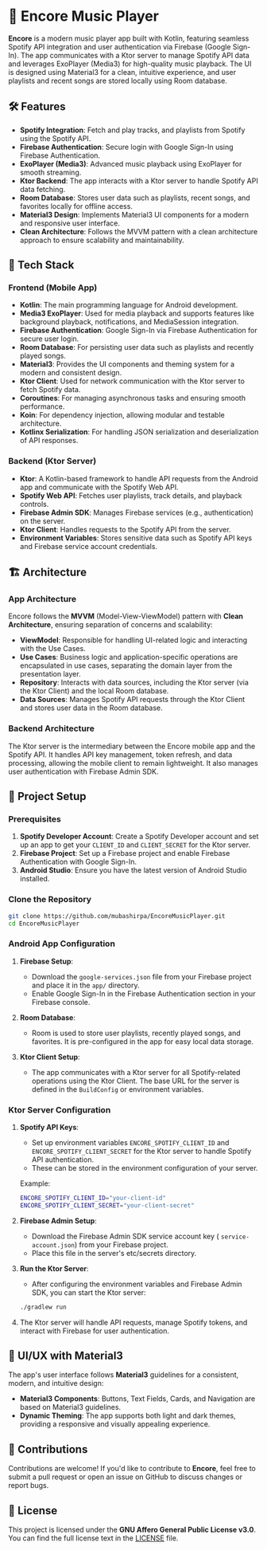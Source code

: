 # 🎵 Encore Music Player

**Encore** is a modern music player app built with Kotlin, featuring seamless Spotify API
integration and user authentication via Firebase (Google Sign-In). The app communicates with a Ktor
server to manage Spotify API data and leverages ExoPlayer (Media3) for high-quality music playback.
The UI is designed using Material3 for a clean, intuitive experience, and user playlists and recent
songs are stored locally using Room database.

## 🛠️ Features

- **Spotify Integration**: Fetch and play tracks, and playlists from Spotify using the Spotify API.
- **Firebase Authentication**: Secure login with Google Sign-In using Firebase Authentication.
- **ExoPlayer (Media3)**: Advanced music playback using ExoPlayer for smooth streaming.
- **Ktor Backend**: The app interacts with a Ktor server to handle Spotify API data fetching.
- **Room Database**: Stores user data such as playlists, recent songs, and favorites locally for
  offline access.
- **Material3 Design**: Implements Material3 UI components for a modern and responsive user
  interface.
- **Clean Architecture**: Follows the MVVM pattern with a clean architecture approach to ensure
  scalability and maintainability.

## 🚀 Tech Stack

### Frontend (Mobile App)

- **Kotlin**: The main programming language for Android development.
- **Media3 ExoPlayer**: Used for media playback and supports features like background playback,
  notifications, and MediaSession integration.
- **Firebase Authentication**: Google Sign-In via Firebase Authentication for secure user login.
- **Room Database**: For persisting user data such as playlists and recently played songs.
- **Material3**: Provides the UI components and theming system for a modern and consistent design.
- **Ktor Client**: Used for network communication with the Ktor server to fetch Spotify data.
- **Coroutines**: For managing asynchronous tasks and ensuring smooth performance.
- **Koin**: For dependency injection, allowing modular and testable architecture.
- **Kotlinx Serialization**: For handling JSON serialization and deserialization of API responses.

### Backend (Ktor Server)

- **Ktor**: A Kotlin-based framework to handle API requests from the Android app and communicate
  with the Spotify Web API.
- **Spotify Web API**: Fetches user playlists, track details, and playback controls.
- **Firebase Admin SDK**: Manages Firebase services (e.g., authentication) on the server.
- **Ktor Client**: Handles requests to the Spotify API from the server.
- **Environment Variables**: Stores sensitive data such as Spotify API keys and Firebase service
  account credentials.

## 🏗️ Architecture

### App Architecture

Encore follows the **MVVM** (Model-View-ViewModel) pattern with **Clean Architecture**, ensuring
separation of concerns and scalability:

- **ViewModel**: Responsible for handling UI-related logic and interacting with the Use Cases.
- **Use Cases**: Business logic and application-specific operations are encapsulated in use cases,
  separating the domain layer from the presentation layer.
- **Repository**: Interacts with data sources, including the Ktor server (via the Ktor Client) and
  the local Room database.
- **Data Sources**: Manages Spotify API requests through the Ktor Client and stores user data in the
  Room database.

### Backend Architecture

The Ktor server is the intermediary between the Encore mobile app and the Spotify API. It handles
API key management, token refresh, and data processing, allowing the mobile client to remain
lightweight. It also manages user authentication with Firebase Admin SDK.

## 🔧 Project Setup

### Prerequisites

1. **Spotify Developer Account**: Create a Spotify Developer account and set up an app to get your
   `CLIENT_ID` and `CLIENT_SECRET` for the Ktor server.
2. **Firebase Project**: Set up a Firebase project and enable Firebase Authentication with Google
   Sign-In.
3. **Android Studio**: Ensure you have the latest version of Android Studio installed.

### Clone the Repository

```bash
git clone https://github.com/mubashirpa/EncoreMusicPlayer.git
cd EncoreMusicPlayer
```

### Android App Configuration

1. **Firebase Setup**:

    - Download the `google-services.json` file from your Firebase project and place it in the `app/`
      directory.
    - Enable Google Sign-In in the Firebase Authentication section in your Firebase console.

2. **Room Database**:

    - Room is used to store user playlists, recently played songs, and favorites. It is
      pre-configured in the app for easy local data storage.

3. **Ktor Client Setup**:
    - The app communicates with a Ktor server for all Spotify-related operations using the Ktor
      Client. The base URL for the server is defined in the `BuildConfig` or environment variables.

### Ktor Server Configuration

1. **Spotify API Keys**:

    - Set up environment variables `ENCORE_SPOTIFY_CLIENT_ID` and `ENCORE_SPOTIFY_CLIENT_SECRET` for
      the Ktor server to handle Spotify API authentication.
    - These can be stored in the environment configuration of your server.

   Example:

   ```bash
   ENCORE_SPOTIFY_CLIENT_ID="your-client-id"
   ENCORE_SPOTIFY_CLIENT_SECRET="your-client-secret"
   ```

2. **Firebase Admin Setup**:

    - Download the Firebase Admin SDK service account key (
      `service-account.json`) from your Firebase project.
    - Place this file in the server's etc/secrets directory.

3. **Run the Ktor Server**:

    - After configuring the environment variables and Firebase Admin SDK, you can start the Ktor
      server:

   ```bash
   ./gradlew run
   ```

4. The Ktor server will handle API requests, manage Spotify tokens, and interact with Firebase for
   user authentication.

## 🎨 UI/UX with Material3

The app's user interface follows **Material3** guidelines for a consistent, modern, and intuitive
design:

- **Material3 Components**: Buttons, Text Fields, Cards, and Navigation are based on Material3
  guidelines.
- **Dynamic Theming**: The app supports both light and dark themes, providing a responsive and
  visually appealing experience.

## 🤝 Contributions

Contributions are welcome! If you'd like to contribute to **Encore**, feel free to submit a pull
request or open an issue on GitHub to discuss changes or report bugs.

## 📄 License

This project is licensed under the **GNU Affero General Public License v3.0**. You can find the full
license text in the [LICENSE](LICENSE) file.
